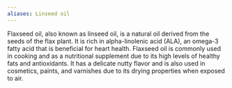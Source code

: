 ```yaml
---
aliases: Linseed oil
---
```


Flaxseed oil, also known as linseed oil, is a natural oil derived from the seeds of the flax plant. It is rich in alpha-linolenic acid (ALA), an omega-3 fatty acid that is beneficial for heart health. Flaxseed oil is commonly used in cooking and as a nutritional supplement due to its high levels of healthy fats and antioxidants. It has a delicate nutty flavor and is also used in cosmetics, paints, and varnishes due to its drying properties when exposed to air.